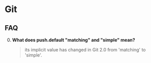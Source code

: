 #	Git

##	FAQ

0.	__What does push.default "matching" and "simple" mean?__  
	> its implicit value has changed in Git 2.0 from 'matching' to 'simple'.

